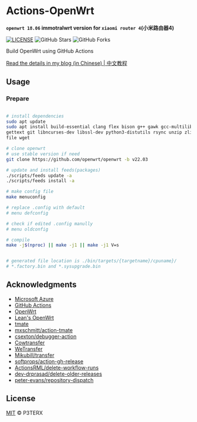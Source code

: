 # Actions-OpenWrt

**`openwrt 18.06` immotralwrt version for `xiaomi router 4`(小米路由器4)**

[![LICENSE](https://img.shields.io/github/license/mashape/apistatus.svg?style=flat-square&label=LICENSE)](https://github.com/P3TERX/Actions-OpenWrt/blob/master/LICENSE)
![GitHub Stars](https://img.shields.io/github/stars/P3TERX/Actions-OpenWrt.svg?style=flat-square&label=Stars&logo=github)
![GitHub Forks](https://img.shields.io/github/forks/P3TERX/Actions-OpenWrt.svg?style=flat-square&label=Forks&logo=github)

Build OpenWrt using GitHub Actions

[Read the details in my blog (in Chinese) | 中文教程](https://p3terx.com/archives/build-openwrt-with-github-actions.html)

## Usage

### Prepare

```bash

# install dependencies
sudo apt update
sudo apt install build-essential clang flex bison g++ gawk gcc-multilib g++-multilib \
gettext git libncurses-dev libssl-dev python3-distutils rsync unzip zlib1g-dev \
file wget

# clone openwrt
# use stable version if need
git clone https://github.com/openwrt/openwrt -b v22.03

# update and install feeds(packages)
./scripts/feeds update -a
./scripts/feeds install -a

# make config file
make menuconfig

# replace .config with default
# menu defconfig

# check if edited .config manully
# menu oldconfig

# compile
make -j$(nproc) || make -j1 || make -j1 V=s


# generated file location is ./bin/targets/{targetname}/cpuname}/
# *.factory.bin and *.sysupgrade.bin
```

## Acknowledgments

- [Microsoft Azure](https://azure.microsoft.com)
- [GitHub Actions](https://github.com/features/actions)
- [OpenWrt](https://github.com/openwrt/openwrt)
- [Lean's OpenWrt](https://github.com/coolsnowwolf/lede)
- [tmate](https://github.com/tmate-io/tmate)
- [mxschmitt/action-tmate](https://github.com/mxschmitt/action-tmate)
- [csexton/debugger-action](https://github.com/csexton/debugger-action)
- [Cowtransfer](https://cowtransfer.com)
- [WeTransfer](https://wetransfer.com/)
- [Mikubill/transfer](https://github.com/Mikubill/transfer)
- [softprops/action-gh-release](https://github.com/softprops/action-gh-release)
- [ActionsRML/delete-workflow-runs](https://github.com/ActionsRML/delete-workflow-runs)
- [dev-drprasad/delete-older-releases](https://github.com/dev-drprasad/delete-older-releases)
- [peter-evans/repository-dispatch](https://github.com/peter-evans/repository-dispatch)

## License

[MIT](https://github.com/P3TERX/Actions-OpenWrt/blob/main/LICENSE) © P3TERX
